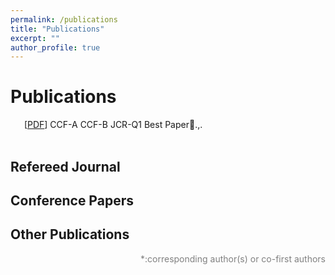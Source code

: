 ```yaml
---
permalink: /publications
title: "Publications"
excerpt: ""
author_profile: true
---
```


# Publications 
<div class="bibtex_template" style="padding-left: 1em;padding-right: 5%; display: flex;">
    <div>
      <div class="if url" style="display: inline-block">
        <a class="bibtexVar" href="+URL+" extra="url" >
          <span class="title"></span>
        </a>
      </div>
      <div class="if !url" style="display: inline-block">
        <div class="if doi">
          <a class="bibtexVar" href="http://dx.doi.org/+DOI+" extra="doi" >
            <span class="title"></span>
          </a>
        </div>
        <div class="if !doi">
          <a href="">
            <span class="title"></span>
          </a>
        </div>
      </div> 
      <span class="if localpdf">[<a class="bibtexVar" href="/pdf/+LOCALPDF+.pdf" id="+LOCALPDF+" extra="localpdf">PDF</a>]</span>
      <!-- <div style="margin-right:0%; clear: both; float: right;"> -->
        <span class="if ccf==CCF A"><span class="ccfa">CCF-A</span></span>
        <span class="if ccf==CCF B"><span class="ccfb">CCF-B</span></span>
        <!-- <span class="if ccf==CCF C"><span class="ccfc">CCF-C</span></span> -->
        <span class="if jcr==JCR Q1"><span class="jcrq1">JCR-Q1</span></span>
        <!-- <span class="if jcr==JCR Q2"><span class="jcrq2">JCR-Q2</span></span> -->
        <span class="if note==Best Paper Award"><span class="best_paper">Best Paper🎉</span></span>
      <!-- </div> -->
    </div>
    <span class="author"></span>.
    <span class="journal" style="font-style: italic;"></span>,
    <span class="year"></span>.
    <br/>
    <br/>
</div>

<div class="bibtex_structure">
  <div class="sections BIBTEXTYPEKEY">
    <div class="section ARTICLE">
      <h2>Refereed Journal</h2>
      <div class="sort year" extra="DESC number">
        <h3 class="title"><span class='year'></span></h3>
        <div class="templates"></div>
      </div>
    </div>
    <div class="section PROCEEDINGS">
      <h2>Conference Papers</h2>
      <div class="sort year" extra="DESC number">
        <h3 class="title"><span class='year'></span></h3>
        <div class="templates"></div>
      </div>
    </div>
    <div class="section misc|phdthesis|mastersthesis|bachelorsthesis|techreport|chapter">
      <h2>Other Publications</h2>
      <div class="sort year" extra="DESC number">
        <div class="templates"></div>
      </div>
    </div>
  </div>
</div>

<div id="bibtex_display" style="" ></div>

<p style="color: grey; text-align: right;">*:corresponding author(s) or co-first authors</p>

<!-- <span style="display: none;">
<script type="text/javascript" id="clustrmaps" src="//clustrmaps.com/map_v2.js?d=Lm2ocHX5LbyL6rdlFbrvkxSqjyv6SHWZChWgQZ7spQQ"></script>
</span> -->